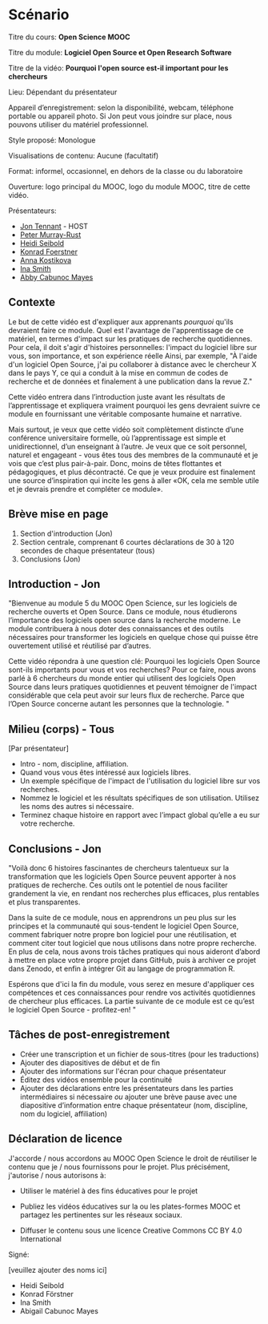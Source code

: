# Scénario

Titre du cours: **Open Science MOOC**

Titre du module: **Logiciel Open Source et Open Research Software**

Titre de la vidéo: **Pourquoi l'open source est-il important pour les chercheurs**

Lieu: Dépendant du présentateur

Appareil d’enregistrement: selon la disponibilité, webcam, téléphone portable ou appareil photo. Si Jon peut vous joindre sur place, nous pouvons utiliser du matériel professionnel.

Style proposé: Monologue

Visualisations de contenu: Aucune (facultatif)

Format: informel, occasionnel, en dehors de la classe ou du laboratoire

Ouverture: logo principal du MOOC, logo du module MOOC, titre de cette vidéo.

Présentateurs:

- [Jon Tennant](https://twitter.com/protohedgehog) - HOST
- [Peter Murray-Rust](https://twitter.com/petermurrayrust)
- [Heidi Seibold](https://twitter.com/HeidiBaya)
- [Konrad Foerstner](https://twitter.com/konradfoerstner)
- [Anna Kostikova](https://twitter.com/oxytheca)
- [Ina Smith](https://twitter.com/ismonet)
- [Abby Cabunoc Mayes](https://twitter.com/abbycabs)

## Contexte

Le but de cette vidéo est d'expliquer aux apprenants *pourquoi* qu'ils devraient faire ce module. Quel est l'avantage de l'apprentissage de ce matériel, en termes d'impact sur les pratiques de recherche quotidiennes. Pour cela, il doit s'agir d'histoires personnelles: l'impact du logiciel libre sur vous, son importance, et son expérience réelle Ainsi, par exemple, "À l'aide d'un logiciel Open Source, j'ai pu collaborer à distance avec le chercheur X dans le pays Y, ce qui a conduit à la mise en commun de codes de recherche et de données et finalement à une publication dans la revue Z."

Cette vidéo entrera dans l’introduction juste avant les résultats de l’apprentissage et expliquera vraiment pourquoi les gens devraient suivre ce module en fournissant une véritable composante humaine et narrative.

Mais surtout, je veux que cette vidéo soit complètement distincte d’une conférence universitaire formelle, où l’apprentissage est simple et unidirectionnel, d’un enseignant à l’autre. Je veux que ce soit personnel, naturel et engageant - vous êtes tous des membres de la communauté et je vois que c’est plus pair-à-pair. Donc, moins de têtes flottantes et pédagogiques, et plus décontracté. Ce que je veux produire est finalement une source d’inspiration qui incite les gens à aller «OK, cela me semble utile et je devrais prendre et compléter ce module».

## Brève mise en page

1. Section d'introduction (Jon)
2. Section centrale, comprenant 6 courtes déclarations de 30 à 120 secondes de chaque présentateur (tous)
3. Conclusions (Jon)

## Introduction - Jon

"Bienvenue au module 5 du MOOC Open Science, sur les logiciels de recherche ouverts et Open Source. Dans ce module, nous étudierons l’importance des logiciels open source dans la recherche moderne. Le module contribuera à nous doter des connaissances et des outils nécessaires pour transformer les logiciels en quelque chose qui puisse être ouvertement utilisé et réutilisé par d’autres.

Cette vidéo répondra à une question clé: Pourquoi les logiciels Open Source sont-ils importants pour vous et vos recherches? Pour ce faire, nous avons parlé à 6 chercheurs du monde entier qui utilisent des logiciels Open Source dans leurs pratiques quotidiennes et peuvent témoigner de l'impact considérable que cela peut avoir sur leurs flux de recherche. Parce que l’Open Source concerne autant les personnes que la technologie. "

## Milieu (corps) - Tous

[Par présentateur]

- Intro - nom, discipline, affiliation.
- Quand vous vous êtes intéressé aux logiciels libres.
- Un exemple spécifique de l'impact de l'utilisation du logiciel libre sur vos recherches.
- Nommez le logiciel et les résultats spécifiques de son utilisation. Utilisez les noms des autres si nécessaire.
- Terminez chaque histoire en rapport avec l’impact global qu’elle a eu sur votre recherche.

## Conclusions - Jon

"Voilà donc 6 histoires fascinantes de chercheurs talentueux sur la transformation que les logiciels Open Source peuvent apporter à nos pratiques de recherche. Ces outils ont le potentiel de nous faciliter grandement la vie, en rendant nos recherches plus efficaces, plus rentables et plus transparentes.

Dans la suite de ce module, nous en apprendrons un peu plus sur les principes et la communauté qui sous-tendent le logiciel Open Source, comment fabriquer notre propre bon logiciel pour une réutilisation, et comment citer tout logiciel que nous utilisons dans notre propre recherche. En plus de cela, nous avons trois tâches pratiques qui nous aideront d’abord à mettre en place votre propre projet dans GitHub, puis à archiver ce projet dans Zenodo, et enfin à intégrer Git au langage de programmation R.

Espérons que d'ici la fin du module, vous serez en mesure d'appliquer ces compétences et ces connaissances pour rendre vos activités quotidiennes de chercheur plus efficaces. La partie suivante de ce module est ce qu’est le logiciel Open Source - profitez-en! "

## Tâches de post-enregistrement

- Créer une transcription et un fichier de sous-titres (pour les traductions)
- Ajouter des diapositives de début et de fin
- Ajouter des informations sur l'écran pour chaque présentateur
- Éditez des vidéos ensemble pour la continuité
- Ajouter des déclarations entre les présentateurs dans les parties intermédiaires si nécessaire *ou* ajouter une brève pause avec une diapositive d’information entre chaque présentateur (nom, discipline, nom du logiciel, affiliation)

## Déclaration de licence

J'accorde / nous accordons au MOOC Open Science le droit de réutiliser le contenu que je / nous fournissons pour le projet. Plus précisément, j'autorise / nous autorisons à:

- Utiliser le matériel à des fins éducatives pour le projet

- Publiez les vidéos éducatives sur la ou les plates-formes MOOC et partagez les pertinentes sur les réseaux sociaux.

- Diffuser le contenu sous une licence Creative Commons CC BY 4.0 International

Signé:

[veuillez ajouter des noms ici]

- Heidi Seibold
- Konrad Förstner
- Ina Smith
- Abigail Cabunoc Mayes